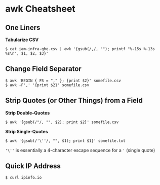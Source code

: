 # awk Cheatsheet

## One Liners

**Tabularize CSV**
```
$ cat iam-infra-ghe.csv | awk '{gsub(/,/, ""); printf "%-15s %-13s %s\n", $1, $2, $3}'
```

## Change Field Separator

```
$ awk 'BEGIN { FS = "," }; {print $2}' somefile.csv
$ awk -F',' '{print $2}' somefile.csv
```

## Strip Quotes (or Other Things) from a Field

**Strip Double-Quotes**
```
$ awk '{gsub(/"/, "", $2); print $2}' somefile.csv
```

**Strip Single-Quotes**
```
$ awk '{gsub(/'\''/, "", $1); print $1}' somefile.txt
```
`'\''` is essentially a 4-character escape sequence for a `'` (single quote)

## Quick IP Address
```
$ curl ipinfo.io
```
